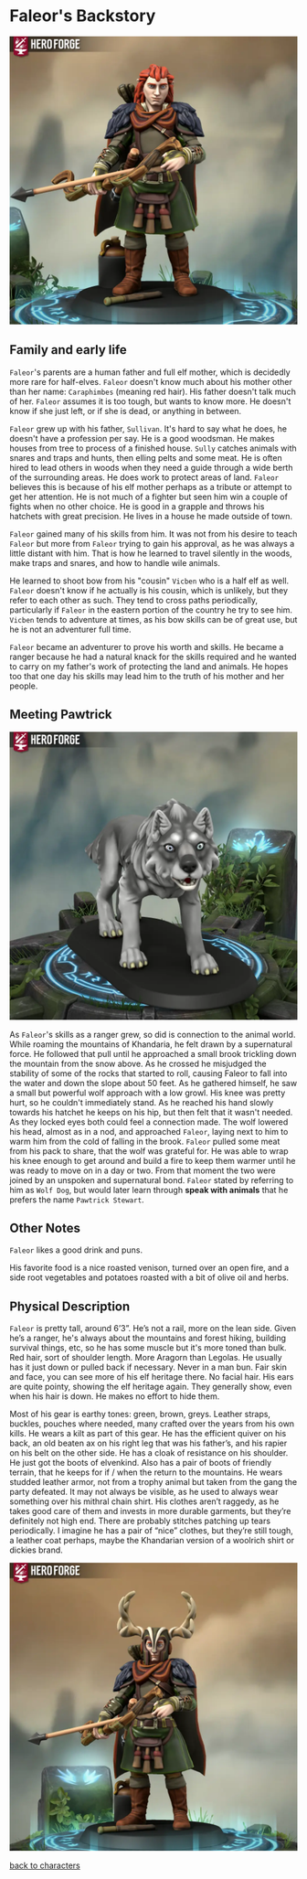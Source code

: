 # Faleor's Backstory

![Faleor, the ranger and sacred huntmaster inquisitor of Erastil](/assets/faleor-lvl-10.webp)

## Family and early life

`Faleor`'s parents are a human father and full elf mother, which is decidedly more rare for half-elves. `Faleor` doesn't know much about his mother other than her name: `Caraphimbes` (meaning red hair). His father doesn't talk much of her. `Faleor` assumes it is too tough, but wants to know more. He doesn't know if she just left, or if she is dead, or anything in between. 

`Faleor` grew up with his father, `Sullivan`. It's hard to say what he does, he doesn't have a profession per say. He is a good woodsman. He makes houses from tree to process of a finished house. `Sully` catches animals with snares and traps and hunts, then elling pelts and some meat. He is often hired to lead others in woods when they need a guide through a wide berth of the surrounding areas. He does work to protect areas of land. `Faleor` believes this is because of his elf mother perhaps as a tribute or attempt to get her attention. He is not much of a fighter but seen him win a couple of fights when no other choice. He is good in a grapple and throws his hatchets with great precision. He lives in a house he made outside of town.  

`Faleor` gained many of his skills from him. It was not from his desire to teach `Faleor` but more from `Faleor` trying to gain his approval, as he was always a little distant with him. That is how he learned to travel silently in the woods, make traps and snares, and how to handle wile animals. 

He learned to shoot bow from his "cousin" `Vicben` who is a half elf as well. `Faleor` doesn't know if he actually is his cousin, which is unlikely, but they refer to each other as such. They tend to cross paths periodically, particularly if `Faleor` in the eastern portion of the country he try to see him. `Vicben` tends to adventure at times, as his bow skills can be of great use, but he is not an adventurer full time.  

`Faleor` became an adventurer to prove his worth and skills. He became a ranger because he had a natural knack for the skills required and he wanted to carry on my father's work of protecting the land and animals. He hopes too that one day his skills may lead him to the truth of his mother and her people.  


## Meeting Pawtrick

![Pawtrick Stewart, dire wolf](/assets/pawtrick.webp)  

As `Faleor`'s skills as a ranger grew, so did is connection to the animal world. While roaming the mountains of Khandaria, he felt drawn by a supernatural force. He followed that pull until he approached a small brook trickling down the mountain from the snow above. As he crossed he misjudged the stability of some of the rocks that started to roll, causing Faleor to fall into the water and down the slope about 50 feet. As he gathered himself, he saw a small but powerful wolf approach with a low growl. His knee was pretty hurt, so he couldn't immediately stand. As he reached his hand slowly towards his hatchet he keeps on his hip, but then felt that it wasn't needed. As they locked eyes both could feel a connection made. The wolf lowered his head, almost as in a nod, and approached `Faleor`, laying next to him to warm him from the cold of falling in the brook. `Faleor` pulled some meat from his pack to share, that the wolf was grateful for. He was able to wrap his knee enough to get around and build a fire to keep them warmer until he was ready to move on in a day or two. From that moment the two were joined by an unspoken and supernatural bond. `Faleor` stated by referring to him as `Wolf Dog`, but would later learn through **speak with animals** that he prefers the name `Pawtrick Stewart`.


## Other Notes

`Faleor` likes a good drink and puns.  

His favorite food is a nice roasted venison, turned over an open fire, and a side root vegetables and potatoes roasted with a bit of olive oil and herbs.  


## Physical Description

`Faleor` is pretty tall, around 6’3”. He’s not a rail, more on the lean side. Given he’s a ranger, he's always about the mountains and forest hiking, building survival things, etc, so he has some muscle but it's more toned than bulk. Red hair, sort of shoulder length. More Aragorn than Legolas. He usually has it just down or pulled back if necessary. Never in a man bun. Fair skin and face, you can see more of his elf heritage there. No facial hair. His ears are quite pointy, showing the elf heritage again. They generally show, even when his hair is down. He makes no effort to hide them.  

Most of his gear is earthy tones: green, brown, greys. Leather straps, buckles, pouches where needed, many crafted over the years from his own kills. He wears a kilt as part of this gear. He has the efficient quiver on his back, an old beaten ax on his right leg that was his father’s, and his rapier on his belt on the other side. He has a cloak of resistance on his shoulder. He just got the boots of elvenkind. Also has a pair of boots of friendly terrain, that he keeps for if / when the return to the mountains. He wears studded leather armor, not from a trophy animal but taken from the gang the party defeated. It may not always be visible, as he used to always wear something over his mithral chain shirt. His clothes aren’t raggedy, as he takes good care of them and invests in more durable garments, but they’re definitely not high end. There are probably stitches patching up tears periodically. I imagine he has a pair of “nice” clothes, but they’re still tough, a leather coat perhaps, maybe the Khandarian version of a woolrich shirt or dickies brand.  

![Faleor kitted out with his new Stag's Helm](/assets/faleor-stag.webp)

[back to characters](/characters/README.md#faleor-)
